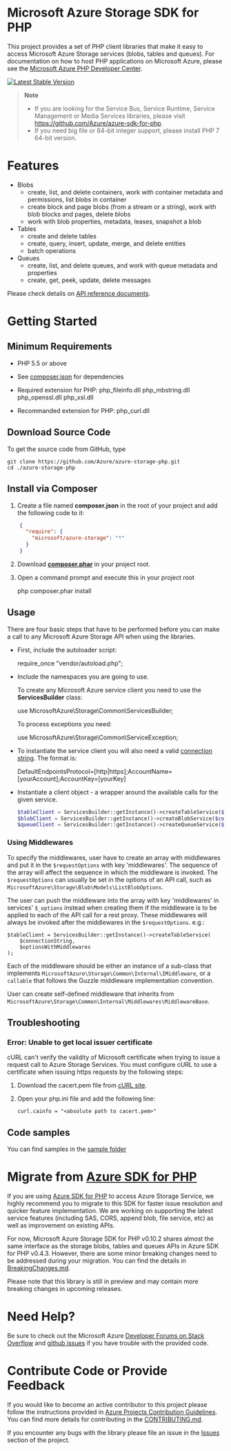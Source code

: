 # Microsoft Azure Storage SDK for PHP

This project provides a set of PHP client libraries that make it easy to access Microsoft Azure Storage services (blobs, tables and queues). For documentation on how to host PHP applications on Microsoft Azure, please see the [Microsoft Azure PHP Developer Center](http://www.windowsazure.com/en-us/develop/php/).

[![Latest Stable Version](https://poser.pugx.org/microsoft/azure-storage/v/stable)](https://packagist.org/packages/microsoft/azure-storage)

> **Note**
> 
> * If you are looking for the Service Bus, Service Runtime, Service Management or Media Services libraries, please visit https://github.com/Azure/azure-sdk-for-php.
> * If you need big file or 64-bit integer support, please install PHP 7 64-bit version.

# Features

* Blobs
  * create, list, and delete containers, work with container metadata and permissions, list blobs in container
  * create block and page blobs (from a stream or a string), work with blob blocks and pages, delete blobs
  * work with blob properties, metadata, leases, snapshot a blob
* Tables
  * create and delete tables
  * create, query, insert, update, merge, and delete entities
  * batch operations
* Queues
  * create, list, and delete queues, and work with queue metadata and properties
  * create, get, peek, update, delete messages

Please check details on [API reference documents](http://azure.github.io/azure-storage-php).

# Getting Started
## Minimum Requirements

* PHP 5.5 or above
* See [composer.json](composer.json) for dependencies
* Required extension for PHP:
  php_fileinfo.dll
  php_mbstring.dll
  php_openssl.dll
  php_xsl.dll

* Recommanded extension for PHP:
  php_curl.dll

## Download Source Code

To get the source code from GitHub, type

    git clone https://github.com/Azure/azure-storage-php.git
    cd ./azure-storage-php


## Install via Composer

1. Create a file named **composer.json** in the root of your project and add the following code to it:
```json
    {
      "require": {
        "microsoft/azure-storage": "*"
      }
    }
```
2. Download **[composer.phar](http://getcomposer.org/composer.phar)** in your project root.

3. Open a command prompt and execute this in your project root

    php composer.phar install

## Usage

There are four basic steps that have to be performed before you can make a call to any Microsoft Azure Storage API when using the libraries. 

* First, include the autoloader script:
    
    require_once "vendor/autoload.php"; 
  
* Include the namespaces you are going to use.

  To create any Microsoft Azure service client you need to use the **ServicesBuilder** class:

    use MicrosoftAzure\Storage\Common\ServicesBuilder;

  To process exceptions you need:

    use MicrosoftAzure\Storage\Common\ServiceException;

  
* To instantiate the service client you will also need a valid [connection string](https://azure.microsoft.com/en-us/documentation/articles/storage-configure-connection-string/). The format is: 

    DefaultEndpointsProtocol=[http|https];AccountName=[yourAccount];AccountKey=[yourKey]


* Instantiate a client object - a wrapper around the available calls for the given service.

  ```PHP
  $tableClient = ServicesBuilder::getInstance()->createTableService($connectionString);
  $blobClient = ServicesBuilder::getInstance()->createBlobService($connectionString);
  $queueClient = ServicesBuilder::getInstance()->createQueueService($connectionString);
  ```
### Using Middlewares
To specify the middlewares, user have to create an array with middlewares
and put it in the `$requestOptions` with key 'middlewares'. The sequence of
the array will affect the sequence in which the middleware is invoked. The
`$requestOptions` can usually be set in the options of an API call, such as
`MicrosoftAzure\Storage\Blob\Models\ListBlobOptions`.

The user can push the middleware into the array with key 'middlewares' in
services' `$_options` instead when creating them if the middleware is to be
applied to each of the API call for a rest proxy. These middlewares will always
be invoked after the middlewares in the `$requestOptions`.
e.g.:
```
$tableClient = ServicesBuilder::getInstance()->createTableService(
    $connectionString,
    $optionsWithMiddlewares
);
```

Each of the middleware should be either an instance of a sub-class that
implements `MicrosoftAzure\Storage\Common\Internal\IMiddleware`, or a
`callable` that follows the Guzzle middleware implementation convention.

User can create self-defined middleware that inherits from `MicrosoftAzure\Storage\Common\Internal\Middlewares\MiddlewareBase`.

## Troubleshooting
### Error: Unable to get local issuer certificate
cURL can't verify the validity of Microsoft certificate when trying to issue a request call to Azure Storage Services. You must configure cURL to use a certificate when issuing https requests by the following steps:

1. Download the cacert.pem file from [cURL site](http://curl.haxx.se/docs/caextract.html).
2. Open your php.ini file and add the following line:

    ```
    curl.cainfo = "<absolute path to cacert.pem>"
    ```

## Code samples

You can find samples in the [sample folder](samples)


# Migrate from [Azure SDK for PHP](https://github.com/Azure/azure-sdk-for-php/)

If you are using [Azure SDK for PHP](https://github.com/Azure/azure-sdk-for-php/) to access Azure Storage Service, we highly recommend you to migrate to this SDK for faster issue resolution and quicker feature implementation. We are working on supporting the latest service features (including SAS, CORS, append blob, file service, etc) as well as improvement on existing APIs.

For now, Microsoft Azure Storage SDK for PHP v0.10.2 shares almost the same interface as the storage blobs, tables and queues APIs in Azure SDK for PHP v0.4.3. However, there are some minor breaking changes need to be addressed during your migration. You can find the details in [BreakingChanges.md](BreakingChanges.md).

Please note that this library is still in preview and may contain more breaking changes in upcoming releases.
  
# Need Help?

Be sure to check out the Microsoft Azure [Developer Forums on Stack Overflow](http://go.microsoft.com/fwlink/?LinkId=234489) and [github issues](https://github.com/Azure/azure-storage-php/issues) if you have trouble with the provided code.

# Contribute Code or Provide Feedback

If you would like to become an active contributor to this project please follow the instructions provided in [Azure Projects Contribution Guidelines](http://azure.github.io/guidelines/).
You can find more details for contributing in the [CONTRIBUTING.md](CONTRIBUTING.md).
 
If you encounter any bugs with the library please file an issue in the [Issues](https://github.com/Azure/azure-storage-php/issues) section of the project.


